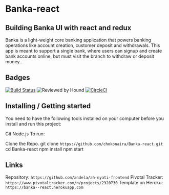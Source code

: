 # Banka-react
Building Banka UI with react and redux
------------
Banka is a light-weight core banking application that powers banking operations like account creation, customer deposit and withdrawals. This app is meant to support a single bank, where users can signup and create bank accounts online, but must visit the branch to withdraw or deposit money..

## Badges
[![Build Status](https://travis-ci.com/chokonaira/Banka-react.svg?branch=staging)](https://travis-ci.com/chokonaira/Banka-react) ![Reviewed by Hound](https://img.shields.io/badge/Reviewed_by-Hound-yellow.svg) [![CircleCI](https://circleci.com/gh/chokonaira/Banka-react.svg?style=svg)](https://circleci.com/gh/chokonaira/Banka-react)

## Installing / Getting started
You need to have the following tools installed on your computer before you install and run this project:

Git
Node.js
To run:

Clone the Repo.
git clone `https://github.com/chokonaira/Banka-react.git`
cd Banka-react
npm install
npm start

## Links
Repository: `https://github.com/andela/ah-nyati-frontend` 
Pivotal Tracker: `https://www.pivotaltracker.com/n/projects/2320730` 
Template on Heroku: `https://banka--react.herokuapp.com`
